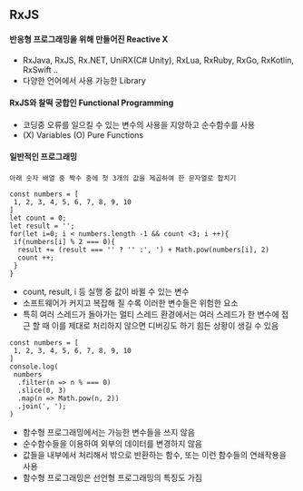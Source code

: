 ## RxJS

#### 반응형 프로그래밍을 위해 만들어진 Reactive X

- RxJava, RxJS, Rx.NET, UniRX(C# Unity), RxLua, RxRuby, RxGo, RxKotlin, RxSwift ..
- 다양한 언어에서 사용 가능한 Library

#### RxJS와 찰떡 궁합인 Functional Programming

- 코딩중 오류를 일으킬 수 있는 변수의 사용을 지양하고 순수함수를 사용
- (X) Variables (O) Pure Functions

#### 일반적인 프로그래밍

```
아래 숫자 배열 중 짝수 중에 첫 3개의 값을 제곱하여 한 문자열로 합치기

const numbers = [
 1, 2, 3, 4, 5, 6, 7, 8, 9, 10
]
let count = 0;
let result = '';
for(let i=0; i < numbers.length -1 && count <3; i ++){
 if(numbers[i] % 2 === 0){
  result += (result === '' ? '' :', ') + Math.pow(numbers[i], 2)
  count ++;
 }
}
```

- count, result, i 등 실행 중 값이 바뀔 수 있는 변수
- 소프트웨어가 커지고 복잡해 질 수록 이러한 변수들은 위험한 요소
- 특히 여러 스레드가 돌아가는 멀티 스레드 환경에서는 여러 스레드가 한 변수에 접근 할 때 이를 제대로 처리하지 않으면 디버깅도 하기 힘든 상황이 생길 수 있음

```
const numbers = [
 1, 2, 3, 4, 5, 6, 7, 8, 9, 10
]
console.log(
 numbers
  .filter(n => n % === 0)
  .slice(0, 3)
  .map(n => Math.pow(n, 2))
  .join(', ');
)
```

- 함수형 프로그래밍에서는 가능한 변수들을 쓰지 않음
- 순수함수들을 이용하여 외부의 데이터를 변경하지 않음
- 값들을 내부에서 처리해서 밖으로 반환하는 함수, 또는 이런 함수들의 연쇄작용을 사용
- 함수형 프로그래밍은 선언형 프로그래밍의 특징도 가짐
